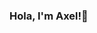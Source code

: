 ### Hola, I'm Axel!👋

<!--
**ShemaAxel/ShemaAxel** is a ✨ _special_ ✨ repository because its `README.md` (this file) appears on your GitHub profile.

Here are some ideas to get you started:

- 🔭 I’m currently working on BK's e-banking platform as a backend developer.
- 🌱 I’m currently learning Flutter.
- 👯 I’m looking to collaborate on .
- 🤔 I’m looking for help with .
- 💬 Ask me about  Flutter or any tech-related stuff.
- 📫 How to reach me: https://twitter.com/shemaromeoaxel https://www.linkedin.com/in/shema-romeo-axel-105a03199/ .
- 😄 Pronouns: He/His.
- ⚡ Fun fact: I am a Bass 🎸 player ...
-->

